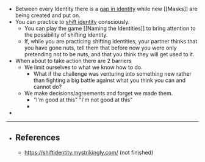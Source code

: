 - Between every Identity there is a [gap in identity](https://gapinidentity.mystrikingly.com/) while new [[Masks]] are being created and put on.
- You can practice to [shift identity](https://shiftidentity.mystrikingly.com/) consciously.
	- You can play the game [[Naming the Identities]] to bring attention to the possibility of shifting identity.
	- If, while you are practicing shifting identities, your partner thinks 
	  that you have gone nuts, tell them that before now you were only 
	  pretending not to be nuts, and that you think they will get used to it.
- When about to take action there are 2 barriers
	- We limit ourselves to what we know how to do.
		- What if the challenge was venturing into something new rather than fighting a big battle against what you think you can and cannot do?
	- We make decisions/agreements and forget we made them.
		- "I'm good at this" "I'm not good at this"
		-
-
- ---
- ## References
	- https://shiftidentity.mystrikingly.com/ (not finished)